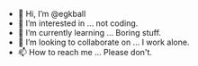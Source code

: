 - 👋 Hi, I’m @egkball
- 👀 I’m interested in ... not coding.
- 🌱 I’m currently learning ... Boring stuff.
- 💞️ I’m looking to collaborate on ... I work alone.
- 📫 How to reach me ... Please don't.

<!---
egkball/egkball is a ✨ special ✨ repository because its `README.md` (this file) appears on your GitHub profile.
You can click the Preview link to take a look at your changes.
--->
